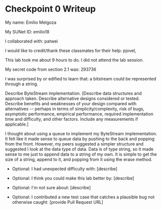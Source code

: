 Checkpoint 0 Writeup
====================

My name: Emilio Melgoza

My SUNet ID: emilio18

I collaborated with: patwei

I would like to credit/thank these classmates for their help: pjovel, 

This lab took me about 9 hours to do. I did not attend the lab session.

My secret code from section 2.1 was: 293736

I was surprised by or edified to learn that: a bitstream could be represented 
through a string. 

Describe ByteStream implementation. [Describe data structures and
approach taken. Describe alternative designs considered or tested.
Describe benefits and weaknesses of your design compared with
alternatives -- perhaps in terms of simplicity/complexity, risk of
bugs, asymptotic performance, empirical performance, required
implementation time and difficulty, and other factors. Include any
measurements if applicable.]

I thought about using a queue to implement my ByteStream implementation. It 
felt like it made sense to queue data by pushing to the back and popping from
the front. However, my peers suggested a simpler structure and suggested I look
at the data type of data. Data is of type string, so it made sense to me just 
to append data to a string of my own. It is simple to get the size of a string,
append to it, and popping from it using the erase method. 

- Optional: I had unexpected difficulty with: [describe]

- Optional: I think you could make this lab better by: [describe]

- Optional: I'm not sure about: [describe]

- Optional: I contributed a new test case that catches a plausible bug
  not otherwise caught: [provide Pull Request URL]
